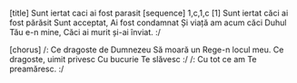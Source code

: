 [title] Sunt iertat caci ai fost parasit
[sequence] 1,c,1,c
[1]
Sunt iertat căci ai fost părăsit
Sunt acceptat, Ai fost condamnat
Și viață am acum căci Duhul Tău e-n mine,
Căci ai murit și-ai înviat. :/

[chorus]
/: Ce dragoste de Dumnezeu
Să moară un Rege-n locul meu.
Ce dragoste, uimit privesc
Cu bucurie Te slăvesc :/
/: Cu tot ce am Te preamăresc. :/

